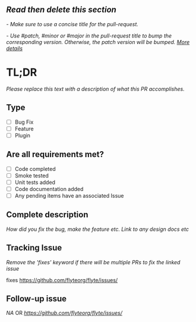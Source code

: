 ## _Read then delete this section_


_- Make sure to use a concise title for the pull-request._

_- Use #patch, #minor or #major in the pull-request title to bump the corresponding version. Otherwise, the patch version
will be bumped. [More details](https://github.com/marketplace/actions/github-tag-bump)_

# TL;DR
_Please replace this text with a description of what this PR accomplishes._

## Type
 - [ ] Bug Fix
 - [ ] Feature
 - [ ] Plugin

## Are all requirements met?

 - [ ] Code completed
 - [ ] Smoke tested
 - [ ] Unit tests added
 - [ ] Code documentation added
 - [ ] Any pending items have an associated Issue

## Complete description
 _How did you fix the bug, make the feature etc. Link to any design docs etc_

## Tracking Issue
_Remove the '*fixes*' keyword if there will be multiple PRs to fix the linked issue_

fixes https://github.com/flyteorg/flyte/issues/<number>

## Follow-up issue
_NA_
OR
_https://github.com/flyteorg/flyte/issues/<number>_

